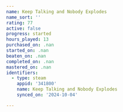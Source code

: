 ```yaml
---
name: Keep Talking and Nobody Explodes
name_sort: ''
rating: 77
active: false
progress: started
hours_played: 13
purchased_on: .nan
started_on: .nan
beaten_on: .nan
completed_on: .nan
mastered_on: .nan
identifiers:
  - type: steam
    appid: '341800'
    name: Keep Talking and Nobody Explodes
    synced_on: '2024-10-04'

---
```


